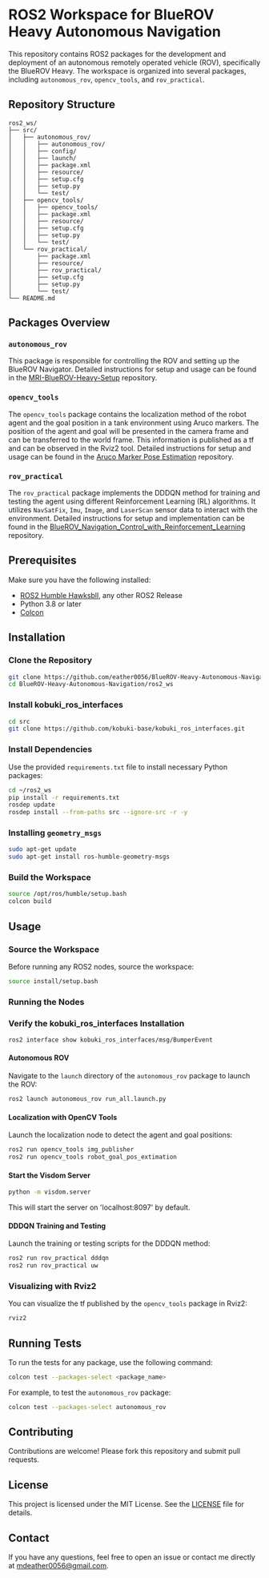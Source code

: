 # ROS2 Workspace for BlueROV Heavy Autonomous Navigation

This repository contains ROS2 packages for the development and deployment of an autonomous remotely operated vehicle (ROV), specifically the BlueROV Heavy. The workspace is organized into several packages, including `autonomous_rov`, `opencv_tools`, and `rov_practical`.

## Repository Structure

```
ros2_ws/
├── src/
│   ├── autonomous_rov/
│   │   ├── autonomous_rov/
│   │   ├── config/
│   │   ├── launch/
│   │   ├── package.xml
│   │   ├── resource/
│   │   ├── setup.cfg
│   │   ├── setup.py
│   │   └── test/
│   ├── opencv_tools/
│   │   ├── opencv_tools/
│   │   ├── package.xml
│   │   ├── resource/
│   │   ├── setup.cfg
│   │   ├── setup.py
│   │   └── test/
│   └── rov_practical/
│       ├── package.xml
│       ├── resource/
│       ├── rov_practical/
│       ├── setup.cfg
│       ├── setup.py
│       └── test/
└── README.md
```

## Packages Overview

### `autonomous_rov`
This package is responsible for controlling the ROV and setting up the BlueROV Navigator. Detailed instructions for setup and usage can be found in the [MRI-BlueROV-Heavy-Setup](https://github.com/eather0056/MRI-BlueROV-Heavy-Setup.git) repository.

### `opencv_tools`
The `opencv_tools` package contains the localization method of the robot agent and the goal position in a tank environment using Aruco markers. The position of the agent and goal will be presented in the camera frame and can be transferred to the world frame. This information is published as a tf and can be observed in the Rviz2 tool. Detailed instructions for setup and usage can be found in the [Aruco Marker Pose Estimation](https://github.com/eather0056/Aruco-Marker-Pose-Estimation.git) repository.

### `rov_practical`
The `rov_practical` package implements the DDDQN method for training and testing the agent using different Reinforcement Learning (RL) algorithms. It utilizes `NavSatFix`, `Imu`, `Image`, and `LaserScan` sensor data to interact with the environment. Detailed instructions for setup and implementation can be found in the [BlueROV_Navigation_Control_with_Reinforcement_Learning](https://github.com/eather0056/BlueROV_Navigation_Control_with_Reinforcement_Learning.git) repository.

## Prerequisites

Make sure you have the following installed:

- [ROS2 Humble Hawksbll](https://docs.ros.org/en/humble/Installation.html), any other ROS2 Release
- Python 3.8 or later
- [Colcon](https://colcon.readthedocs.io/en/released/)

## Installation

### Clone the Repository

```bash
git clone https://github.com/eather0056/BlueROV-Heavy-Autonomous-Navigation.git
cd BlueROV-Heavy-Autonomous-Navigation/ros2_ws
```

### Install kobuki_ros_interfaces
```bash
cd src
git clone https://github.com/kobuki-base/kobuki_ros_interfaces.git
```

### Install Dependencies

Use the provided `requirements.txt` file to install necessary Python packages:

```bash
cd ~/ros2_ws
pip install -r requirements.txt
rosdep update
rosdep install --from-paths src --ignore-src -r -y
```

### Installing `geometry_msgs`
```bash
sudo apt-get update
sudo apt-get install ros-humble-geometry-msgs
```

### Build the Workspace

```bash
source /opt/ros/humble/setup.bash
colcon build
```

## Usage

### Source the Workspace

Before running any ROS2 nodes, source the workspace:

```bash
source install/setup.bash
```

### Running the Nodes

### Verify the kobuki_ros_interfaces Installation

```bash
ros2 interface show kobuki_ros_interfaces/msg/BumperEvent
```

#### Autonomous ROV

Navigate to the `launch` directory of the `autonomous_rov` package to launch the ROV:

```bash
ros2 launch autonomous_rov run_all.launch.py
```

#### Localization with OpenCV Tools

Launch the localization node to detect the agent and goal positions:

```bash
ros2 run opencv_tools img_publisher
ros2 run opencv_tools robot_goal_pos_extimation
```
#### Start the Visdom Server
```bash
python -m visdom.server
```
This will start the server on 'localhost:8097' by default.

#### DDDQN Training and Testing

Launch the training or testing scripts for the DDDQN method:

```bash
ros2 run rov_practical dddqn
ros2 run rov_practical uw
```

### Visualizing with Rviz2

You can visualize the tf published by the `opencv_tools` package in Rviz2:

```bash
rviz2
```

## Running Tests

To run the tests for any package, use the following command:

```bash
colcon test --packages-select <package_name>
```

For example, to test the `autonomous_rov` package:

```bash
colcon test --packages-select autonomous_rov
```

## Contributing

Contributions are welcome! Please fork this repository and submit pull requests.

## License

This project is licensed under the MIT License. See the [LICENSE](LICENSE) file for details.

## Contact

If you have any questions, feel free to open an issue or contact me directly at mdeather0056@gmail.com.